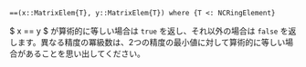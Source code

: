 ```
==(x::MatrixElem{T}, y::MatrixElem{T}) where {T <: NCRingElement}
```

$ x == y $ が算術的に等しい場合は `true` を返し、それ以外の場合は `false` を返します。異なる精度の冪級数は、2つの精度の最小値に対して算術的に等しい場合があることを思い出してください。
